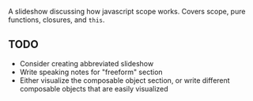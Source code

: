 A slideshow discussing how javascript scope works. Covers scope, pure functions, closures, and `this`.

## TODO 
* Consider creating abbreviated slideshow
* Write speaking notes for "freeform" section
* Either visualize the composable object section, or write different composable objects that are easily visualized

